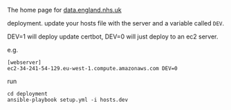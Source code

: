 The home page for [data.england.nhs.uk](https://data.england.nhs.uk)

deployment.
update your hosts file with the server and a variable called `DEV`.

DEV=1 will deploy update certbot, DEV=0 will just deploy to an ec2 server.

e.g.
```
[webserver]
ec2-34-241-54-129.eu-west-1.compute.amazonaws.com DEV=0
```

run
```
cd deployment
ansible-playbook setup.yml -i hosts.dev
```
